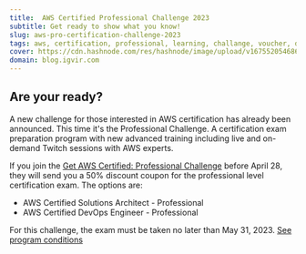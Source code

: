 ```yaml
---
title:  AWS Certified Professional Challenge 2023 
subtitle: Get ready to show what you know!
slug: aws-pro-certification-challenge-2023
tags: aws, certification, professional, learning, challange, voucher, discount, exam
cover: https://cdn.hashnode.com/res/hashnode/image/upload/v1675520546860/6blFGu6QF.jpg?auto=compress
domain: blog.igvir.com
---
```


## Are your ready?

A new challenge for those interested in AWS certification has already been announced. This time it's the Professional Challenge. A certification exam preparation program with new advanced training including live and on-demand Twitch sessions with AWS experts.

If you join the [Get AWS Certified: Professional Challenge](https://pages.awscloud.com/GLOBAL-ln-GC-TrainCert-Professional-Certification-Challenge-Registration-2023.html) before April 28, they will send you a 50% discount coupon for the professional level certification exam. The options are:

- AWS Certified Solutions Architect - Professional
- AWS Certified DevOps Engineer - Professional
 

For this challenge, the exam must be taken no later than May 31, 2023.
[See program conditions](https://pages.awscloud.com/GLOBAL-ln-GC-TrainCert-Professional-Certification-Challenge-Terms-and-Conditions-2023-learn.html)

